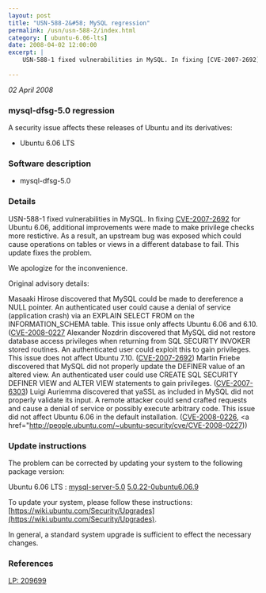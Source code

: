 ```yaml
---
layout: post
title: "USN-588-2&#58; MySQL regression"
permalink: /usn/usn-588-2/index.html
category: [ ubuntu-6.06-lts]
date: 2008-04-02 12:00:00
excerpt: |
    USN-588-1 fixed vulnerabilities in MySQL. In fixing [CVE-2007-2692](http://people.ubuntu.com/~ubuntu-security/cve/CVE-2007-2692) for Ubuntu 6.06, additional improvements were made to make privilege checks more restictive. As a result, an upstream bug was exposed which could cause operations on tables or views in a different database to fail. This update fixes the problem.
    
--- 
```

 
 

*02 April 2008*

### mysql-dfsg-5.0 regression

A security issue affects these releases of Ubuntu and its derivatives:

* Ubuntu 6.06 LTS

### Software description

* mysql-dfsg-5.0 

### Details

USN-588-1 fixed vulnerabilities in MySQL. In fixing [CVE-2007-2692](http://people.ubuntu.com/~ubuntu-security/cve/CVE-2007-2692) for Ubuntu 6.06, additional improvements were made to make privilege checks more restictive. As a result, an upstream bug was exposed which could cause operations on tables or views in a different database to fail. This update fixes the problem.

We apologize for the inconvenience.

Original advisory details:

 Masaaki Hirose discovered that MySQL could be made to dereference a NULL pointer. An authenticated user could cause a denial of service (application crash) via an EXPLAIN SELECT FROM on the INFORMATION_SCHEMA table. This issue only affects Ubuntu 6.06 and 6.10. ([CVE-2008-0227](http://people.ubuntu.com/~ubuntu-security/cve/CVE-2006-7232">CVE-2006-7232</a>) Alexander Nozdrin discovered that MySQL did not restore database access privileges when returning from SQL SECURITY INVOKER stored routines. An authenticated user could exploit this to gain privileges. This issue does not affect Ubuntu 7.10. (<a href="http://people.ubuntu.com/~ubuntu-security/cve/CVE-2007-2692">CVE-2007-2692</a>) Martin Friebe discovered that MySQL did not properly update the DEFINER value of an altered view. An authenticated user could use CREATE SQL SECURITY DEFINER VIEW and ALTER VIEW statements to gain privileges. (<a href="http://people.ubuntu.com/~ubuntu-security/cve/CVE-2007-6303">CVE-2007-6303</a>) Luigi Auriemma discovered that yaSSL as included in MySQL did not properly validate its input. A remote attacker could send crafted requests and cause a denial of service or possibly execute arbitrary code. This issue did not affect Ubuntu 6.06 in the default installation. (<a href="http://people.ubuntu.com/~ubuntu-security/cve/CVE-2008-0226">CVE-2008-0226</a>, <a href="http://people.ubuntu.com/~ubuntu-security/cve/CVE-2008-0227)) 

### Update instructions

The problem can be corrected by updating your system to the following package version:

Ubuntu 6.06 LTS
 : [mysql-server-5.0](https://launchpad.net/ubuntu/+source/mysql-dfsg-5.0) <span> [5.0.22-0ubuntu6.06.9](https://launchpad.net/ubuntu/+source/mysql-dfsg-5.0/5.0.22-0ubuntu6.06.9) </span> 

To update your system, please follow these instructions: [https://wiki.ubuntu.com/Security/Upgrades](https://wiki.ubuntu.com/Security/Upgrades).

In general, a standard system upgrade is sufficient to effect the necessary changes. 

### References

 
 [LP: 209699](https://launchpad.net/bugs/209699)
 

